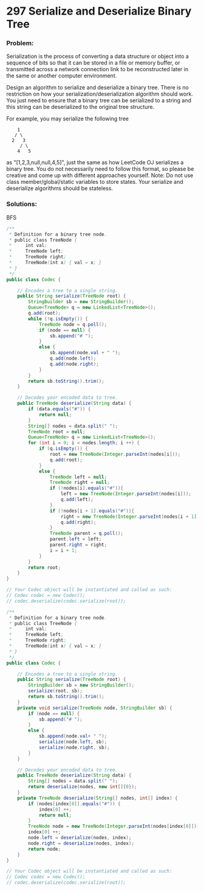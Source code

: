 # 297 Serialize and Deserialize Binary Tree

### Problem:

Serialization is the process of converting a data structure or object into a sequence of bits so that it can be stored in a file or memory buffer, or transmitted across a network connection link to be reconstructed later in the same or another computer environment.

Design an algorithm to serialize and deserialize a binary tree. There is no restriction on how your serialization/deserialization algorithm should work. You just need to ensure that a binary tree can be serialized to a string and this string can be deserialized to the original tree structure.

For example, you may serialize the following tree
```
    1
   / \
  2   3
     / \
    4   5
```
as "[1,2,3,null,null,4,5]", just the same as how LeetCode OJ serializes a binary tree. You do not necessarily need to follow this format, so please be creative and come up with different approaches yourself.
Note: Do not use class member/global/static variables to store states. Your serialize and deserialize algorithms should be stateless.

### Solutions:

BFS

```java
/**
 * Definition for a binary tree node.
 * public class TreeNode {
 *     int val;
 *     TreeNode left;
 *     TreeNode right;
 *     TreeNode(int x) { val = x; }
 * }
 */
public class Codec {

    // Encodes a tree to a single string.
    public String serialize(TreeNode root) {
        StringBuilder sb = new StringBuilder();
        Queue<TreeNode> q = new LinkedList<TreeNode>();
        q.add(root);
        while (!q.isEmpty()) {
            TreeNode node = q.poll();
            if (node == null) {
                sb.append("# ");
            }
            else {
                sb.append(node.val + " ");
                q.add(node.left);
                q.add(node.right);
            }
        }
        return sb.toString().trim();
    }

    // Decodes your encoded data to tree.
    public TreeNode deserialize(String data) {
        if (data.equals("#")) {
            return null;
        }
        String[] nodes = data.split(" ");
        TreeNode root = null;
        Queue<TreeNode> q = new LinkedList<TreeNode>();
        for (int i = 0; i < nodes.length; i ++) {
            if (q.isEmpty()) {
                root = new TreeNode(Integer.parseInt(nodes[i]));
                q.add(root);
            }
            else {
                TreeNode left = null;
                TreeNode right = null;
                if (!nodes[i].equals("#")){
                    left = new TreeNode(Integer.parseInt(nodes[i]));
                    q.add(left);
                }
                if (!nodes[i + 1].equals("#")){
                    right = new TreeNode(Integer.parseInt(nodes[i + 1]));
                    q.add(right);
                }
                TreeNode parent = q.poll();
                parent.left = left;
                parent.right = right;
                i = i + 1;
            }
        }
        return root;
    }
}

// Your Codec object will be instantiated and called as such:
// Codec codec = new Codec();
// codec.deserialize(codec.serialize(root));
```

```java
/**
 * Definition for a binary tree node.
 * public class TreeNode {
 *     int val;
 *     TreeNode left;
 *     TreeNode right;
 *     TreeNode(int x) { val = x; }
 * }
 */
public class Codec {

    // Encodes a tree to a single string.
    public String serialize(TreeNode root) {
        StringBuilder sb = new StringBuilder();
        serialize(root, sb);
        return sb.toString().trim();
    }
    private void serialize(TreeNode node, StringBuilder sb) {
        if (node == null) {
            sb.append("# ");
        }
        else {
            sb.append(node.val+ " ");
            serialize(node.left, sb);
            serialize(node.right, sb);
        }
    }

    // Decodes your encoded data to tree.
    public TreeNode deserialize(String data) {
        String[] nodes = data.split(" ");
        return deserialize(nodes, new int[]{0});
    }
    private TreeNode deserialize(String[] nodes, int[] index) {
        if (nodes[index[0]].equals("#")) {
            index[0] ++;
            return null;
        }
        TreeNode node = new TreeNode(Integer.parseInt(nodes[index[0]]));
        index[0] ++;
        node.left = deserialize(nodes, index);
        node.right = deserialize(nodes, index);
        return node;
    }
}

// Your Codec object will be instantiated and called as such:
// Codec codec = new Codec();
// codec.deserialize(codec.serialize(root));
```